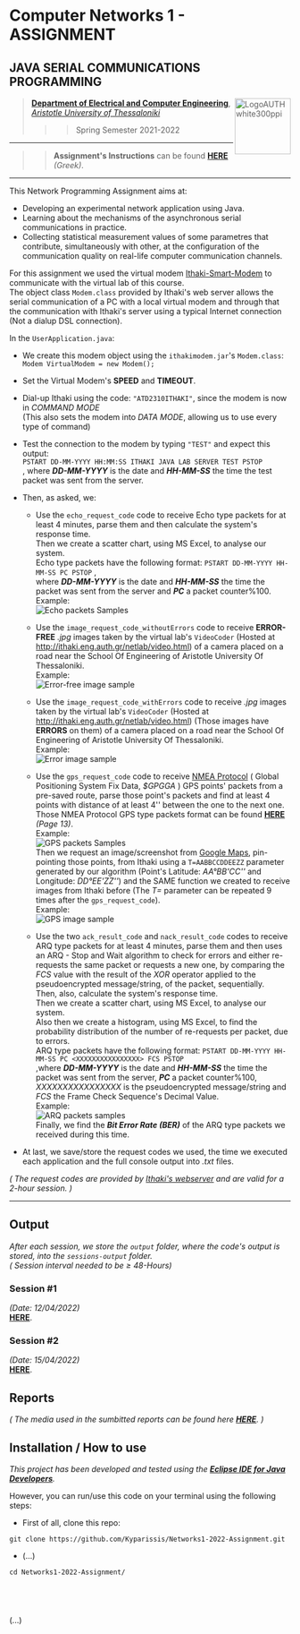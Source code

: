 # Computer Networks 1 - ASSIGNMENT

## JAVA SERIAL COMMUNICATIONS PROGRAMMING
   
> <img src="https://www.auth.gr/wp-content/uploads/LogoAUTHwhite300ppi.png" alt="LogoAUTHwhite300ppi" style="height:100px; width:100px;" align="right">  
> 
> [**Department of Electrical and Computer Engineering**](http://ee.auth.gr/),   
[*Aristotle University of Thessaloniki*](https://www.auth.gr/)   
>>>  Spring Semester 2021-2022  

---
>> **Assignment's Instructions** can be found [**HERE**](https://github.com/Kyparissis/Networks1-2022-Assignment/blob/main/Assignment-Instructions.pdf) *(Greek)*. 
---

This Network Programming Assignment aims at:
- Developing an experimental network application using Java.
- Learning about the mechanisms of the asynchronous serial communications in practice.
- Collecting statistical measurement values of some parametres that contribute, simultaneously with other, at the configuration of the communication quality on real-life computer communication channels.    


For this assignment we used the virtual modem [Ithaki-Smart-Modem](https://github.com/Kyparissis/Networks1-2022-Assignment/blob/main/lib/ithakimodem.jar) to communicate with the virtual lab of this course.    
The object class ```Modem.class```  provided by Ithaki's web server allows the serial communication of a PC with a local virtual modem and through that the communication with Ithaki's server using a typical Internet connection (Not a dialup DSL connection).   
      
       
In the `UserApplication.java`:
- We create this modem object using the `ithakimodem.jar`'s `Modem.class`:   
```Modem VirtualModem = new Modem();```     
- Set the Virtual Modem's **SPEED** and **TIMEOUT**.   
- Dial-up Ithaki using the code: `"ATD2310ITHAKI"`, since the modem is now in *COMMAND MODE*   
(This also sets the modem into *DATA MODE*, allowing us to use every type of command)   
- Test the connection to the modem by typing `"TEST"` and expect this output:   
`PSTART DD-MM-YYYY HH:MM:SS ITHAKI JAVA LAB SERVER TEST PSTOP`   
, where ***DD-MM-YYYY*** is the date and ***HH-MM-SS*** the time the test packet was sent from the server.  

- Then, as asked, we:
   - Use the ```echo_request_code``` code to receive Echo type packets for at least 4 minutes, parse them and then calculate the system's response time.   
Then we create a scatter chart, using MS Excel, to analyse our system.   
Echo type packets have the following format: `PSTART DD-MM-YYYY HH-MM-SS PC PSTOP` ,   
where ***DD-MM-YYYY*** is the date and ***HH-MM-SS*** the time the packet was sent from the server and ***PC*** a packet counter%100.   
Example:   
      <img src="https://i.imgur.com/F4Y6UfO.jpg" alt="Echo packets Samples">

   - Use the ```image_request_code_withoutErrors``` code to receive **ERROR-FREE** *.jpg* images taken by the virtual lab's `VideoCoder` (Hosted at http://ithaki.eng.auth.gr/netlab/video.html) of a camera placed on a road near the School Of Engineering of Aristotle University Of Thessaloniki.  
Example:   
      <img src="https://i.imgur.com/9fDldPg.jpg" alt="Error-free image sample">    
   - Use the ```image_request_code_withErrors``` code to receive *.jpg* images taken by the virtual lab's `VideoCoder` (Hosted at http://ithaki.eng.auth.gr/netlab/video.html) (Those images have **ERRORS** on them) of a camera placed on a road near the School Of Engineering of Aristotle University Of Thessaloniki.  
Example:   
      <img src="https://i.imgur.com/5qReQLV.jpg" alt="Error image sample"> 
   - Use the ```gps_request_code``` code to receive [NMEA Protocol](http://www.nmea.org/) ( Global Positioning System Fix Data, *$GPGGA* ) GPS points' packets from a pre-saved route, parse those point's packets and find at least 4 points with distance of at least 4'' between the one to the next one.
Those NMEA Protocol GPS type packets format can be found [**HERE**](http://ithaki.eng.auth.gr/netlab/sirf-nmea-reference-manual.pdf) *(Page 13)*.   
Example:   
      <img src="https://i.imgur.com/V9yY0tT.jpg" alt="GPS packets Samples">   
Then we request an image/screenshot from [Google Maps](https://www.google.com/maps), pin-pointing those points, from Ithaki using a `T=AABBCCDDEEZZ` parameter generated by our algorithm (Point's Latitude: *AA°BB'CC''* and Longitude: *DD°EE'ZZ''*) and the SAME function we created to receive images from Ithaki before (The *T=* parameter can be repeated 9 times after the ```gps_request_code```).  
Example:   
      <img src="https://i.imgur.com/5Pv7KQo.jpg" alt="GPS image sample">   
   - Use the two ```ack_result_code``` and ```nack_result_code``` codes to receive ARQ type packets for at least 4 minutes, parse them and then uses an ARQ - Stop and Wait algorithm to check for errors and either re-requests the same packet or requests a new one, by comparing the *FCS* value with the result of the *XOR* operator applied to the pseudoencrypted message/string, of the packet, sequentially.   
Then, also, calculate the system's response time.   
Then we create a scatter chart, using MS Excel, to analyse our system.   
Also then we create a histogram, using MS Excel, to find the probability distribution of the number of re-requests per packet, due to errors.   
ARQ type packets have the following format: `PSTART DD-MM-YYYY HH-MM-SS PC <ΧΧΧΧΧΧΧΧΧΧΧΧΧΧΧΧ> FCS PSTOP`   
,where ***DD-MM-YYYY*** is the date and ***HH-MM-SS*** the time the packet was sent from the server, ***PC*** a packet counter%100, *ΧΧΧΧΧΧΧΧΧΧΧΧΧΧΧΧ* is the pseudoencrypted message/string and *FCS* the Frame Check Sequence's Decimal Value.   
Example:   
      <img src="https://i.imgur.com/1r1FBuP.jpg" alt="ARQ packets samples">   
Finally, we find the ***Bit Error Rate (BER)*** of the ARQ type packets we received during this time.   
   
- At last, we save/store the request codes we used, the time we executed each application and the full console output into *.txt* files.   
    
*( The request codes are provided by [Ithaki's webserver](http://ithaki.eng.auth.gr/netlab/index.html) and are valid for a 2-hour session. )*     

---
## Output
*After each session, we store the `output` folder, where the code's output is stored, into the `sessions-output` folder.*   
*( Session interval needed to be <body>&#8805;</body> 48-Hours)*     
### Session #1
*(Date: 12/04/2022)*   
[**HERE**](https://github.com/Kyparissis/Networks1-2022-Assignment/tree/main/sessions-output/session-1%4012-04-2022).
### Session #2
*(Date: 15/04/2022)*   
[**HERE**](https://github.com/Kyparissis/Networks1-2022-Assignment/tree/main/sessions-output/session-2%4015-04-2022).    


## Reports
*( The media used in the sumbitted reports can be found here [**HERE**](https://github.com/Kyparissis/Networks1-2022-Assignment/tree/main/reports/media). )*


## Installation / How to use   
*This project has been developed and tested using the [**Eclipse IDE for Java Developers**](https://www.eclipse.org/downloads/packages/release/kepler/sr1/eclipse-ide-java-developers).*   
   
However, you can run/use this code on your terminal using the following steps:   
- First of all, clone this repo:
```shell
git clone https://github.com/Kyparissis/Networks1-2022-Assignment.git
```  
- (...)
```shell
cd Networks1-2022-Assignment/





```  
(...)
